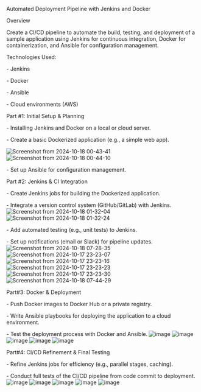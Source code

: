 Automated Deployment Pipeline with Jenkins and Docker

Overview

Create a CI/CD pipeline to automate the build, testing, and deployment
of a sample application using Jenkins for continuous integration, Docker
for containerization, and Ansible for configuration management.

Technologies Used:

\- Jenkins

\- Docker

\- Ansible

\- Cloud environments (AWS)

Part #1: Initial Setup & Planning

\- Installing Jenkins and Docker on a local or cloud server.

\- Create a basic Dockerized application (e.g., a simple web app).

![Screenshot from 2024-10-18 00-43-41](https://github.com/user-attachments/assets/1e30962d-d1c0-4304-9d8d-83f4e68de239)
![Screenshot from 2024-10-18 00-44-10](https://github.com/user-attachments/assets/251a2e4f-bfdb-488d-b289-a313e9a8469b)


\- Set up Ansible for configuration management.

Part #2: Jenkins & CI Integration

\- Create Jenkins jobs for building the Dockerized application.

\- Integrate a version control system (GitHub/GitLab) with Jenkins.
![Screenshot from 2024-10-18 01-32-04](https://github.com/user-attachments/assets/9f675e8e-ee2d-4883-8db2-21b229adb78c)
![Screenshot from 2024-10-18 01-32-24](https://github.com/user-attachments/assets/6695beba-51ec-4910-9879-1b8a8df642b1)



\- Add automated testing (e.g., unit tests) to Jenkins.

\- Set up notifications (email or Slack) for pipeline updates.
![Screenshot from 2024-10-18 07-28-35](https://github.com/user-attachments/assets/95dabf6d-fddd-442f-919d-2489da85e10c)
![Screenshot from 2024-10-17 23-23-07](https://github.com/user-attachments/assets/35558e0e-cc39-48ba-99f1-d7a52edf404a)
![Screenshot from 2024-10-17 23-23-16](https://github.com/user-attachments/assets/5e487e65-349c-4f2e-af99-354e17e0c3ee)
![Screenshot from 2024-10-17 23-23-23](https://github.com/user-attachments/assets/0fcdb43b-1ecf-41c3-a959-ee1d3ebb536f)
![Screenshot from 2024-10-17 23-23-30](https://github.com/user-attachments/assets/e0bacf83-7386-42ad-be75-a08ac5728b57)
![Screenshot from 2024-10-18 07-44-29](https://github.com/user-attachments/assets/e35cc5c2-5a0f-4156-89ec-bbaed8c5ea67)



Part#3: Docker & Deployment

\- Push Docker images to Docker Hub or a private registry.

\- Write Ansible playbooks for deploying the application to a cloud
environment.

\- Test the deployment process with Docker and Ansible.
![image](https://github.com/user-attachments/assets/e720cd2d-e574-438b-bb79-100f96c3efd1)
![image](https://github.com/user-attachments/assets/bef0a13c-4620-4508-81d4-b553cfa94e68)
![image](https://github.com/user-attachments/assets/416e6652-f474-430f-a91c-0f5bd7a43efe)
![image](https://github.com/user-attachments/assets/59467f51-ebbc-440b-82ff-21b6528bc98c)
![image](https://github.com/user-attachments/assets/5d1de79b-d763-422f-a808-2a5c8b29a4a1)



Part#4: CI/CD Refinement & Final Testing

\- Refine Jenkins jobs for efficiency (e.g., parallel stages, caching).

\- Conduct full tests of the CI/CD pipeline from code commit to
deployment.
![image](https://github.com/user-attachments/assets/d156c90f-2e13-49be-9fd2-1c13a3538fe1)
![image](https://github.com/user-attachments/assets/9c47d774-b46a-448f-ba0d-04286f80fd26)
![image](https://github.com/user-attachments/assets/6fdee087-65cc-4948-a964-31eb6e7d15b7)
![image](https://github.com/user-attachments/assets/48247803-0d94-4329-8976-875718fba4d4)
![image](https://github.com/user-attachments/assets/d7872bfb-528c-49a6-80aa-f66d0066cf15)


